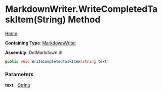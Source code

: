 # MarkdownWriter\.WriteCompletedTaskItem\(String\) Method

[Home](../../../README.md)

**Containing Type**: [MarkdownWriter](../README.md)

**Assembly**: DotMarkdown\.dll

```csharp
public void WriteCompletedTaskItem(string text)
```

### Parameters

**text** &ensp; [String](https://docs.microsoft.com/en-us/dotnet/api/system.string)